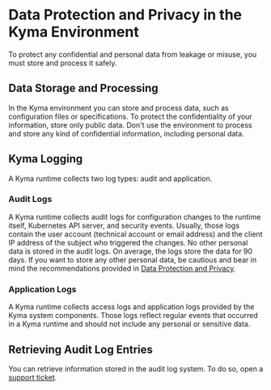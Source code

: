 <!-- loio935e241ca726412597175bef2add8c57 -->

# Data Protection and Privacy in the Kyma Environment

To protect any confidential and personal data from leakage or misuse, you must store and process it safely.



<a name="loio935e241ca726412597175bef2add8c57__section_jsc_p14_zkb"/>

## Data Storage and Processing

In the Kyma environment you can store and process data, such as configuration files or specifications. To protect the confidentiality of your information, store only public data. Don't use the environment to process and store any kind of confidential information, including personal data.



<a name="loio935e241ca726412597175bef2add8c57__section_uf3_xjv_2lb"/>

## Kyma Logging

A Kyma runtime collects two log types: audit and application.



### Audit Logs

A Kyma runtime collects audit logs for configuration changes to the runtime itself, Kubernetes API server, and security events. Usually, those logs contain the user account \(technical account or email address\) and the client IP address of the subject who triggered the changes. No other personal data is stored in the audit logs. On average, the logs store the data for 90 days. If you want to store any other personal data, be cautious and bear in mind the recommendations provided in [Data Protection and Privacy](data-protection-and-privacy-7e513d3.md).



### Application Logs

A Kyma runtime collects access logs and application logs provided by the Kyma system components. Those logs reflect regular events that occurred in a Kyma runtime and should not include any personal or sensitive data.



<a name="loio935e241ca726412597175bef2add8c57__section_kct_3j4_zkb"/>

## Retrieving Audit Log Entries

You can retrieve information stored in the audit log system. To do so, open a [support ticket](https://support.sap.com/en/index.html).

